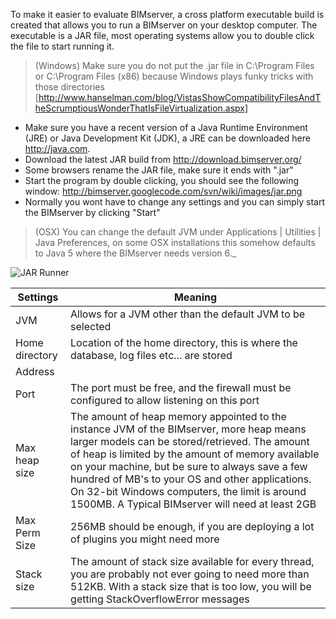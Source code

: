 To make it easier to evaluate BIMserver, a cross platform executable build is created that allows you to run a BIMserver on your desktop computer. The executable is a JAR file, most operating systems allow you to double click the file to start running it.

> (Windows) Make sure you do not put the .jar file in C:\Program Files or C:\Program Files (x86) because Windows plays funky tricks with those directories [http://www.hanselman.com/blog/VistasShowCompatibilityFilesAndTheScrumptiousWonderThatIsFileVirtualization.aspx]

  * Make sure you have a recent version of a Java Runtime Environment (JRE) or Java Development Kit (JDK), a JRE can be downloaded here http://java.com.
  * Download the latest JAR build from http://download.bimserver.org/
  * Some browsers rename the JAR file, make sure it ends with ".jar"
  * Start the program by double clicking, you should see the following window:
http://bimserver.googlecode.com/svn/wiki/images/jar.png
  * Normally you wont have to change any settings and you can simply start the BIMserver by clicking "Start"

> (OSX) You can change the default JVM under Applications | Utilities | Java Preferences, on some OSX installations this somehow defaults to Java 5 where the BIMserver needs version 6._

![JAR Runner](https://github.com/opensourceBIM/BIMserver/raw/master/Documentation/img/jar.png)

| Settings | Meaning |
| ------------- |-------------|
| JVM | Allows for a JVM other than the default JVM to be selected |
| Home directory | Location of the home directory, this is where the database, log files etc... are stored |
| Address||The address the server will be binding on, if you want the BIMserver to be available on other machines than your own, you will have to change this to a real IP address |
| Port | The port must be free, and the firewall must be configured to allow listening on this port |
| Max heap size | The amount of heap memory appointed to the instance JVM of the BIMserver, more heap means larger models can be stored/retrieved. The amount of heap is limited by the amount of memory available on your machine, but be sure to always save a few hundred of MB's to your OS and other applications. On 32-bit Windows computers, the limit is around 1500MB. A Typical BIMserver will need at least 2GB |
| Max Perm Size | 256MB should be enough, if you are deploying a lot of plugins you might need more |
| Stack size | The amount of stack size available for every thread, you are probably not ever going to need more than 512KB. With a stack size that is too low, you will be getting StackOverflowError messages |